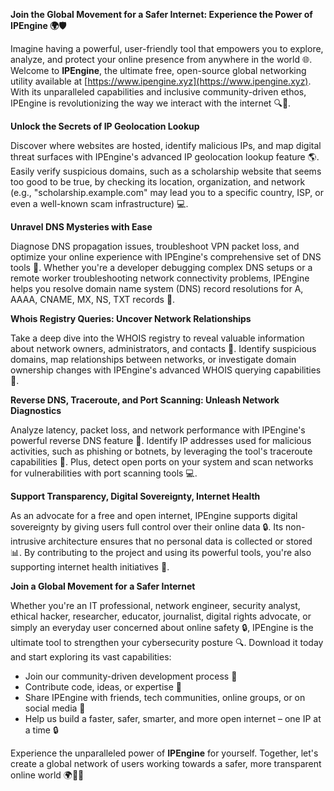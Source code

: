 **Join the Global Movement for a Safer Internet: Experience the Power of IPEngine 🌍🛡️**

Imagine having a powerful, user-friendly tool that empowers you to explore, analyze, and protect your online presence from anywhere in the world 🌐. Welcome to **IPEngine**, the ultimate free, open-source global networking utility available at [https://www.ipengine.xyz](https://www.ipengine.xyz). With its unparalleled capabilities and inclusive community-driven ethos, IPEngine is revolutionizing the way we interact with the internet 🔍📡.

**Unlock the Secrets of IP Geolocation Lookup**

Discover where websites are hosted, identify malicious IPs, and map digital threat surfaces with IPEngine's advanced IP geolocation lookup feature 🌎. Easily verify suspicious domains, such as a scholarship website that seems too good to be true, by checking its location, organization, and network (e.g., "scholarship.example.com" may lead you to a specific country, ISP, or even a well-known scam infrastructure) 💻.

**Unravel DNS Mysteries with Ease**

Diagnose DNS propagation issues, troubleshoot VPN packet loss, and optimize your online experience with IPEngine's comprehensive set of DNS tools 🚀. Whether you're a developer debugging complex DNS setups or a remote worker troubleshooting network connectivity problems, IPEngine helps you resolve domain name system (DNS) record resolutions for A, AAAA, CNAME, MX, NS, TXT records 🔗.

**Whois Registry Queries: Uncover Network Relationships**

Take a deep dive into the WHOIS registry to reveal valuable information about network owners, administrators, and contacts 📝. Identify suspicious domains, map relationships between networks, or investigate domain ownership changes with IPEngine's advanced WHOIS querying capabilities 👀.

**Reverse DNS, Traceroute, and Port Scanning: Unleash Network Diagnostics**

Analyze latency, packet loss, and network performance with IPEngine's powerful reverse DNS feature 🔎. Identify IP addresses used for malicious activities, such as phishing or botnets, by leveraging the tool's traceroute capabilities 🚨. Plus, detect open ports on your system and scan networks for vulnerabilities with port scanning tools 💻.

**Support Transparency, Digital Sovereignty, Internet Health**

As an advocate for a free and open internet, IPEngine supports digital sovereignty by giving users full control over their online data 🔒. Its non-intrusive architecture ensures that no personal data is collected or stored 📊. By contributing to the project and using its powerful tools, you're also supporting internet health initiatives 🌟.

**Join a Global Movement for a Safer Internet**

Whether you're an IT professional, network engineer, security analyst, ethical hacker, researcher, educator, journalist, digital rights advocate, or simply an everyday user concerned about online safety 🔒, IPEngine is the ultimate tool to strengthen your cybersecurity posture 🔍. Download it today and start exploring its vast capabilities:

*   Join our community-driven development process 🌟
*   Contribute code, ideas, or expertise 🤝
*   Share IPEngine with friends, tech communities, online groups, or on social media 💬
*   Help us build a faster, safer, smarter, and more open internet – one IP at a time 🔒

Experience the unparalleled power of **IPEngine** for yourself. Together, let's create a global network of users working towards a safer, more transparent online world 🌍👨‍💻